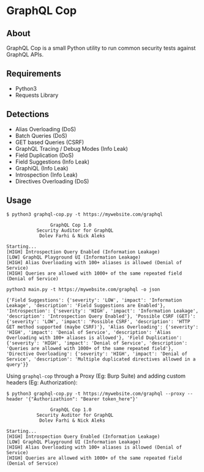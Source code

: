 # GraphQL Cop

## About
GraphQL Cop is a small Python utility to run common security tests against GraphQL APIs.

## Requirements
- Python3
- Requests Library

## Detections
- Alias Overloading (DoS)
- Batch Queries (DoS)
- GET based Queries (CSRF)
- GraphQL Tracing / Debug Modes (Info Leak)
- Field Duplication (DoS)
- Field Suggestions (Info Leak)
- GraphiQL (Info Leak)
- Introspection (Info Leak)
- Directives Overloading (DoS)

## Usage

```
$ python3 graphql-cop.py -t https://mywebsite.com/graphql

                GraphQL Cop 1.0
           Security Auditor for GraphQL
            Dolev Farhi & Nick Aleks
  
Starting...
[HIGH] Introspection Query Enabled (Information Leakage)
[LOW] GraphQL Playground UI (Information Leakage)
[HIGH] Alias Overloading with 100+ aliases is allowed (Denial of Service)
[HIGH] Queries are allowed with 1000+ of the same repeated field (Denial of Service)

python3 main.py -t https://mywebsite.com/graphql -o json

{'Field Suggestions': {'severity': 'LOW', 'impact': 'Information Leakage', 'description': 'Field Suggestions are Enabled'}, 'Introspection': {'severity': 'HIGH', 'impact': 'Information Leakage', 'description': 'Introspection Query Enabled'}, 'Possible CSRF (GET)': {'severity': 'LOW', 'impact': 'Possible CSRF', 'description': 'HTTP GET method supported (maybe CSRF)'}, 'Alias Overloading': {'severity': 'HIGH', 'impact': 'Denial of Service', 'description': 'Alias Overloading with 100+ aliases is allowed'}, 'Field Duplication': {'severity': 'HIGH', 'impact': 'Denial of Service', 'description': 'Queries are allowed with 1000+ of the same repeated field'}, 'Directive Overloading': {'severity': 'HIGH', 'impact': 'Denial of Service', 'description': 'Multiple duplicated directives allowed in a query'}}
```

Using `graphql-cop` through a Proxy (Eg: Burp Suite) and adding custom headers (Eg: Authorization):

```
$ python3 graphql-cop.py -t https://mywebsite.com/graphql --proxy --header '{"Authorizathion": "Bearer token_here"}'

                GraphQL Cop 1.0
           Security Auditor for GraphQL
            Dolev Farhi & Nick Aleks
  
Starting...
[HIGH] Introspection Query Enabled (Information Leakage)
[LOW] GraphQL Playground UI (Information Leakage)
[HIGH] Alias Overloading with 100+ aliases is allowed (Denial of Service)
[HIGH] Queries are allowed with 1000+ of the same repeated field (Denial of Service)
```